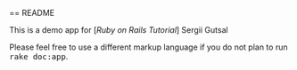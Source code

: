 == README

This is a demo app for
[*Ruby on Rails Tutorial*]
Sergii Gutsal

Please feel free to use a different markup language if you do not plan to run
<tt>rake doc:app</tt>.
